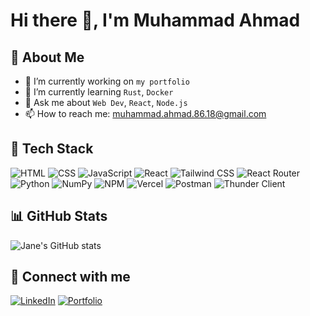 # Hi there 👋, I'm Muhammad Ahmad

## 💼 About Me
- 🔭 I’m currently working on `my portfolio`
- 🌱 I’m currently learning `Rust`, `Docker`
- 💬 Ask me about `Web Dev`, `React`, `Node.js`
- 📫 How to reach me: [muhammad.ahmad.86.18@gmail.com](mailto:muhammad.ahmad.86.18@gmail.com)

## 🚀 Tech Stack
![HTML](https://img.shields.io/badge/-HTML5-E34F26?style=flat&logo=html5&logoColor=white)
![CSS](https://img.shields.io/badge/-CSS3-1572B6?style=flat&logo=css3&logoColor=white)
![JavaScript](https://img.shields.io/badge/-JavaScript-F7DF1E?style=flat&logo=javascript&logoColor=black)
![React](https://img.shields.io/badge/-React-61DAFB?style=flat&logo=react&logoColor=black)
![Tailwind CSS](https://img.shields.io/badge/-TailwindCSS-06B6D4?style=flat&logo=tailwindcss&logoColor=white)
![React Router](https://img.shields.io/badge/-React_Router-CA4245?style=flat&logo=react-router&logoColor=white)
![Python](https://img.shields.io/badge/-Python-3776AB?style=flat&logo=python&logoColor=white)
![NumPy](https://img.shields.io/badge/-NumPy-013243?style=flat&logo=numpy&logoColor=white)
![NPM](https://img.shields.io/badge/-NPM-CB3837?style=flat&logo=npm&logoColor=white)
![Vercel](https://img.shields.io/badge/-Vercel-000000?style=flat&logo=vercel&logoColor=white)
![Postman](https://img.shields.io/badge/-Postman-FF6C37?style=flat&logo=postman&logoColor=white)
![Thunder Client](https://img.shields.io/badge/-Thunder_Client-121011?style=flat&logo=thunder-client&logoColor=white)


## 📊 GitHub Stats
![Jane's GitHub stats](https://github-readme-stats.vercel.app/api?username=Muhammad-Ahmad618&show_icons=true&theme=radical)

## 🔗 Connect with me
[![LinkedIn](https://img.shields.io/badge/-LinkedIn-blue?style=flat&logo=linkedin)](https://www.linkedin.com/in/muhammad-ahmad-184373193/)
[![Portfolio](https://img.shields.io/badge/-Portfolio-black?style=flat&logo=github)](https://m-ahmad-portfolio-nine.vercel.app/)

